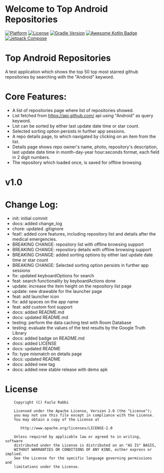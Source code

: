 # Welcome to Top Android Repositories

[![Platform](https://img.shields.io/badge/platform-Android-yellow.svg)](https://www.android.com)
[![License](https://img.shields.io/badge/license-Apache%202-4EB1BA.svg?style=flat-square)](https://www.apache.org/licenses/LICENSE-2.0.html)
[![Gradle Version](https://img.shields.io/badge/gradle-7.2.1-green.svg)](https://docs.gradle.org/current/release-notes)
[![Awesome Kotlin Badge](https://kotlin.link/awesome-kotlin.svg)](https://github.com/KotlinBy/awesome-kotlin)
[![Jetpack Compose](https://img.shields.io/badge/Jetpack%20Compose-1.1.1-blueviolet)](https://developer.android.com/jetpack/androidx/releases/compose)

# Top Android Repositories

A test application which shows the top 50 top most starred github repositories by searching with
the "Android" keyword.

# Core Features:
- A list of repositories page where list of repositories showed.
- List fetched from https://api.github.com/ api using "Android" as query keyword.
- List can be sorted by either last update date time or star count.
- Selected sorting option persists in further app sessions.
- A repo details page, to which navigated by clicking on an item from the list.
- Details page shows repo owner's name, photo, repository's description, last update date
  time in month-day-year hour:seconds format, each field in 2 digit numbers.
- The repository which loaded once, is saved for offline browsing.

# v1.0
# Change Log:
- init: initial commit
- docs: added change_log
- chore: updated .gitignore
- feat!: added core features, including repository list and details after the medical emergencies.
- BREAKING CHANGE: repository list with offline browsing support
- BREAKING CHANGE: repository details with offline browsing support
- BREAKING CHANGE: added sorting options by either last update date time or star count
- BREAKING CHANGE: Selected sorting option persists in further app sessions
- fix: updated keyboardOptions for search
- feat: search functionality by keyboardActions done
- update: increase the item height on the repository list page
- update: new drawable for the launcher page
- feat: add launcher icon
- fix: add spaces on the app name
- feat: add custom font support
- docs: added README.md
- docs: updated README.md
- testing: perform the data caching test with Room Database
- testing: evaluate the values of the test results by the Google Truth Library
- docs: added badge on README.md
- docs: added LICENSE
- docs: updated README
- fix: type mismatch on details page
- docs: updated README
- docs: added new tag
- docs: added new stable release with demo apk

# License

```
    Copyright (C) Fazle Rabbi

    Licensed under the Apache License, Version 2.0 (the "License");
    you may not use this file except in compliance with the License.
    You may obtain a copy of the License at

       http://www.apache.org/licenses/LICENSE-2.0

    Unless required by applicable law or agreed to in writing, software
    distributed under the License is distributed on an "AS IS" BASIS,
    WITHOUT WARRANTIES OR CONDITIONS OF ANY KIND, either express or implied.
    See the License for the specific language governing permissions and
    limitations under the License.
```